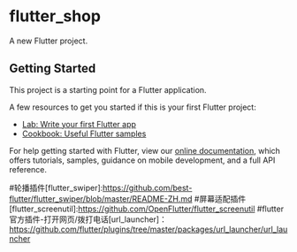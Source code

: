 # flutter_shop

A new Flutter project.

## Getting Started

This project is a starting point for a Flutter application.

A few resources to get you started if this is your first Flutter project:

- [Lab: Write your first Flutter app](https://flutter.dev/docs/get-started/codelab)
- [Cookbook: Useful Flutter samples](https://flutter.dev/docs/cookbook)

For help getting started with Flutter, view our
[online documentation](https://flutter.dev/docs), which offers tutorials,
samples, guidance on mobile development, and a full API reference.

#轮播插件[flutter_swiper]:https://github.com/best-flutter/flutter_swiper/blob/master/README-ZH.md
#屏幕适配插件[flutter_screenutil]:https://github.com/OpenFlutter/flutter_screenutil
#flutter官方插件-打开网页/拨打电话[url_launcher]：https://github.com/flutter/plugins/tree/master/packages/url_launcher/url_launcher